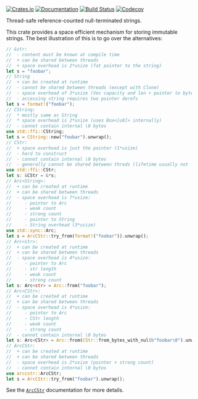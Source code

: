 [![Crates.io](https://img.shields.io/crates/v/arccstr.svg)](https://crates.io/crates/arccstr)
[![Documentation](https://docs.rs/arccstr/badge.svg)](https://docs.rs/arccstr/)
[![Build Status](https://dev.azure.com/jonhoo/jonhoo/_apis/build/status/arccstr?branchName=master)](https://dev.azure.com/jonhoo/jonhoo/_build/latest?definitionId=21&branchName=master)
[![Codecov](https://codecov.io/github/jonhoo/arccstr/coverage.svg?branch=master)](https://codecov.io/gh/jonhoo/arccstr)

Thread-safe reference-counted null-terminated strings.

This crate provides a space efficient mechanism for storing immutable strings.
The best illustration of this is to go over the alternatives:

```rust
// &str:
//  - content must be known at compile time
//  + can be shared between threads
//  + space overhead is 2*usize (fat pointer to the string)
let s = "foobar";
// String
//  + can be created at runtime
//  - cannot be shared between threads (except with Clone)
//  - space overhead of 3*usize (Vec capacity and len + pointer to bytes)
//  - accessing string requires two pointer derefs
let s = format!("foobar");
// CString:
//  * mostly same as String
//  * space overhead is 2*usize (uses Box<[u8]> internally)
//  - cannot contain internal \0 bytes
use std::ffi::CString;
let s = CString::new("foobar").unwrap();
// CStr:
//  + space overhead is just the pointer (1*usize)
//  - hard to construct
//  - cannot contain internal \0 bytes
//  - generally cannot be shared between threds (lifetime usually not 'static)
use std::ffi::CStr;
let s: &CStr = &*s;
// Arc<String>:
//  + can be created at runtime
//  + can be shared between threads
//  - space overhead is 7*usize:
//     - pointer to Arc
//     - weak count
//     - strong count
//     - pointer to String
//     - String overhead (3*usize)
use std::sync::Arc;
let s = ArcCStr::try_from(format!("foobar")).unwrap();
// Arc<str>:
//  + can be created at runtime
//  + can be shared between threads
//  - space overhead is 4*usize:
//     - pointer to Arc
//     - str length
//     - weak count
//     - strong count
let s: Arc<str> = Arc::from("foobar");
// Arc<CStr>:
//  + can be created at runtime
//  + can be shared between threads
//  - space overhead is 4*usize:
//     - pointer to Arc
//     - CStr length
//     - weak count
//     - strong count
//  - cannot contain internal \0 bytes
let s: Arc<CStr> = Arc::from(CStr::from_bytes_with_nul(b"foobar\0").unwrap());
// ArcCStr:
//  + can be created at runtime
//  + can be shared between threads
//  - space overhead is 2*usize (pointer + strong count)
//  - cannot contain internal \0 bytes
use arccstr::ArcCStr;
let s = ArcCStr::try_from("foobar").unwrap();
```

See the [`ArcCStr`][arc] documentation for more details.

[arc]: struct.ArcCStr.html
